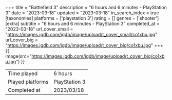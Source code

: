 +++
title = "Battlefield 3"
description = "6 hours and 6 minutes - PlayStation 3"
date = "2023-03-18"
updated = "2023-03-18"
in_search_index = true
[taxonomies]
platforms = ['playstation 3']
rating = []
genres = ['shooter']
[extra]
subtitle = "6 hours and 6 minutes - PlayStation 3"
completed_at = "2023-03-18"
url_cover_small = "https://images.igdb.com/igdb/image/upload/t_cover_small/co1xbu.jpg"
url_cover_big = "https://images.igdb.com/igdb/image/upload/t_cover_big/co1xbu.jpg"
+++
{{ image(src="https://images.igdb.com/igdb/image/upload/t_cover_big/co1xbu.jpg") }}

|              |            |
| ------------ | ---------- |
| Time played  | 6 hours |
| Played platforms    | PlayStation 3 |
| Completed at | 2023/03/18 |


